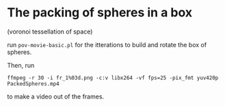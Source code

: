 # The packing of spheres in a box 
(voronoi tessellation of space)

run `pov-movie-basic.pl` for the itterations to build and rotate the box of spheres. 

Then, run

`ffmpeg -r 30 -i fr_1%03d.png -c:v libx264 -vf fps=25 -pix_fmt yuv420p PackedSpheres.mp4`

to make a video out of the frames.

